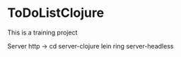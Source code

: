 # ToDoListClojure

This is a training project

Server http ->
  cd server-clojure
  lein ring server-headless
